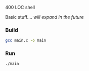 400 LOC shell

Basic stuff.... _will expand in the future_

### Build
```bash
gcc main.c -o main
```

### Run
```bash
./main 
```
